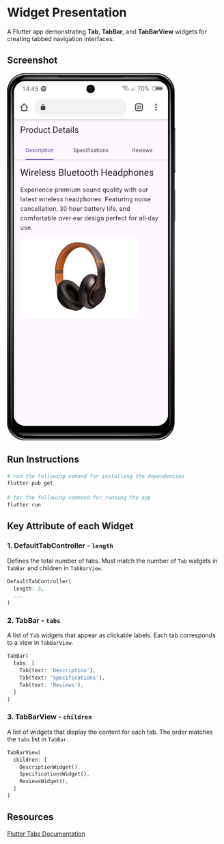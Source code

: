 # Widget Presentation

A Flutter app demonstrating **Tab**, **TabBar**, and **TabBarView** widgets for creating tabbed navigation interfaces.

## Screenshot

![Screenshot Image](image.png)

## Run Instructions

```bash
# run the following comand for installing the dependencies
flutter pub get

# for the following command for running the app
flutter run
```

## Key Attribute of each Widget

### 1. **DefaultTabController - `length`**

Defines the total number of tabs. Must match the number of `Tab` widgets in `TabBar` and children in `TabBarView`.

```dart
DefaultTabController(
  length: 3,
  ...
)
```

### 2. **TabBar - `tabs`**

A list of `Tab` widgets that appear as clickable labels. Each tab corresponds to a view in `TabBarView`.

```dart
TabBar(
  tabs: [
    Tab(text: 'Description'),
    Tab(text: 'Specifications'),
    Tab(text: 'Reviews'),
  ]
)
```

### 3. **TabBarView - `children`**

A list of widgets that display the content for each tab. The order matches the `tabs` list in `TabBar`.

```dart
TabBarView(
  children: [
    DescriptionWidget(),
    SpecificationsWidget(),
    ReviewsWidget(),
  ]
)
```

## Resources

[Flutter Tabs Documentation](https://docs.flutter.dev/cookbook/design/tabs)
